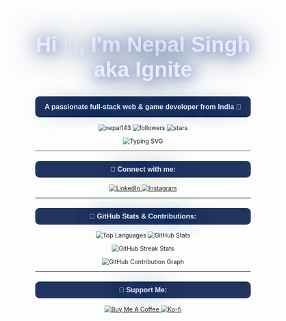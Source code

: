 <h1 align="center" style="font-size: 50px; color: #E5ECFF; text-shadow: 4px 4px 30px #7781B2, 0 0 50px #C3D7F8, 0 0 70px #21345E; font-family: 'Black Ops One', sans-serif;">
   Hi 👋, I'm Nepal Singh aka Ignite
</h1>

<h3 align="center" style="font-family: 'Black Ops One', sans-serif; background-color:#21345E; padding: 15px; border-radius: 10px; color: #E5ECFF; text-shadow: 0 0 40px #7781B2, 0 0 60px #21345E;">
  A passionate full-stack web & game developer from India 🚀
</h3>

<p align="center">
  <img src="https://komarev.com/ghpvc/?username=nepal143&label=Profile%20views&color=7781B2&style=flat" alt="nepal143" />
  <img src="https://img.shields.io/github/followers/nepal143?label=Follow%20Me&color=7781B2&style=flat-square" alt="followers">
  <img src="https://img.shields.io/github/stars/nepal143?label=Stars&color=7781B2&style=flat-square" alt="stars">
</p>

<div align="center">
  <img src="https://readme-typing-svg.herokuapp.com?font=Black+Ops+One&color=%237781B2&size=26&center=true&vCenter=true&width=600&lines=React+Developer;Node.js+Enthusiast;Full+Stack+Expert;Game+Developer;Always+Learning;Exploring+AI+%26+VR" alt="Typing SVG" />
</div>

---

<h3 align="center" style="font-family: 'Black Ops One', sans-serif; background-color:#21345E; padding: 10px; border-radius: 10px; color: #E5ECFF; text-shadow: 0 0 40px #7781B2, 0 0 60px #21345E;">
  🔗 Connect with me:
</h3>
<p align="center">
  <a href="https://linkedin.com/in/nepal-singh-580b45249" target="_blank">
    <img src="https://img.shields.io/badge/LinkedIn-%230077B5.svg?style=for-the-badge&logo=linkedin&logoColor=white" alt="LinkedIn">
  </a>
  <a href="https://instagram.com/ignite_ns" target="_blank">
    <img src="https://img.shields.io/badge/Instagram-%23E4405F.svg?style=for-the-badge&logo=instagram&logoColor=white" alt="Instagram">
  </a>
</p>

---

<h3 align="center" style="font-family: 'Black Ops One', sans-serif; background-color:#21345E; padding: 10px; border-radius: 10px; color: #E5ECFF; text-shadow: 0 0 40px #7781B2, 0 0 60px #21345E;">🚀 GitHub Stats & Contributions:</h3>
<p align="center">
  <img src="https://github-readme-stats.vercel.app/api/top-langs?username=nepal143&show_icons=true&locale=en&layout=compact&bg_color=21345E&title_color=7781B2&text_color=E5ECFF&icon_color=7781B2&hide_border=true" alt="Top Languages"/>
  <img src="https://github-readme-stats.vercel.app/api?username=nepal143&show_icons=true&locale=en&bg_color=21345E&title_color=7781B2&text_color=E5ECFF&icon_color=7781B2&hide_border=true" alt="GitHub Stats"/>
</p>
<div align="center">
<img src="https://github-readme-streak-stats.herokuapp.com/?user=nepal143&theme=dark&background=21345E&stroke=7781B2&ring=7781B2&fire=7781B2&currStreakNum=7781B2&sideNums=7781B2&currStreakLabel=7781B2&sideLabels=7781B2&dates=7781B2&hide_border=true" alt="GitHub Streak Stats"/>
</div>
<p align="center">
  <img src="https://github-readme-activity-graph.vercel.app/graph?username=nepal143&custom_title=Nepal's%20Contribution%20Graph&bg_color=21345E&color=7781B2&line=7781B2&point=7781B2&area=true&hide_border=true" alt="GitHub Contribution Graph"/>
</p>

---

<h3 align="center" style="font-family: 'Black Ops One', sans-serif; background-color:#21345E; padding: 10px; border-radius: 10px; color: #E5ECFF; text-shadow: 0 0 40px #7781B2, 0 0 60px #21345E;">💖 Support Me:</h3>
<p align="center">
  <a href="https://www.buymeacoffee.com/nepalsss00a" target="_blank">
    <img src="https://img.shields.io/badge/Buy_Me_A_Coffee-%23FFDD00.svg?style=for-the-badge&logo=buy-me-a-coffee&logoColor=black" alt="Buy Me A Coffee">
  </a>
  <a href="https://ko-fi.com/nepalsss007" target="_blank">
    <img src="https://img.shields.io/badge/Kofi-%23FF5E5B.svg?style=for-the-badge&logo=ko-fi&logoColor=white" alt="Ko-fi">
  </a>
</p>

